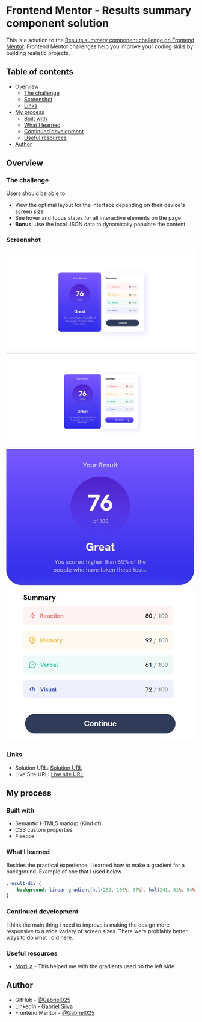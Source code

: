 # Frontend Mentor - Results summary component solution

This is a solution to the [Results summary component challenge on Frontend Mentor](https://www.frontendmentor.io/challenges/results-summary-component-CE_K6s0maV). Frontend Mentor challenges help you improve your coding skills by building realistic projects. 

## Table of contents

- [Overview](#overview)
  - [The challenge](#the-challenge)
  - [Screenshot](#screenshot)
  - [Links](#links)
- [My process](#my-process)
  - [Built with](#built-with)
  - [What I learned](#what-i-learned)
  - [Continued development](#continued-development)
  - [Useful resources](#useful-resources)
- [Author](#author)

## Overview

### The challenge

Users should be able to:

- View the optimal layout for the interface depending on their device's screen size
- See hover and focus states for all interactive elements on the page
- **Bonus**: Use the local JSON data to dynamically populate the content

### Screenshot

![](./screenshots/1440-Desktop.jpg)
![](./screenshots/Desktop-Active.jpg)
![](./screenshots/500-Mobile.jpg)

### Links

- Solution URL: [Solution URL](https://www.frontendmentor.io/solutions/kind-of-responsive-results-summary-CxrUXssY4c)
- Live Site URL: [Live site URL](https://gabriel025.github.io/results-summary/)

## My process

### Built with

- Semantic HTML5 markup (Kind of)
- CSS custom properties
- Flexbox

### What I learned

Besides the practical experience, I learned how to make a gradient for a background. Example of one that I used below.

```css
.result-div {
    background: linear-gradient(hsl(252, 100%, 67%), hsl(241, 81%, 54%));
}
```

### Continued development

I think the main thing i need to improve is making the design more responsive to a wide variety of screen sizes. There were problably better ways to do what i did here.

### Useful resources

- [Mozilla](https://developer.mozilla.org/en-US/docs/Web/CSS/gradient/linear-gradient) - This helped me with the gradients used on the left side


## Author

- GitHub - [@Gabriel025](https://www.your-site.com)
- LinkedIn - [Gabriel Silva](https://www.linkedin.com/in/gabriel-silva-9b84aa2b6/y)
- Frontend Mentor - [@Gabriel025](https://www.frontendmentor.io/profile/Gabriel025)


